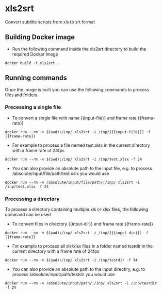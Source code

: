 # xls2srt
Convert subtitle scripts from xls to srt format

## Building Docker image

* Run the following command inside the xls2srt directory to build the required Docker image

```
docker build -t xls2srt .
```

## Running commands
Once the image is built you can use the following commands to process files and folders

### Precessing a single file

* To convert a single file with name {{input-file}} and frame rate {{frame-rate}}

```
docker run --rm -v $(pwd):/inp/ xls2srt -i /inp/[{{input-file}}] -f {{frame-rate}}
```

* For example to process a file named test.xlsx in the current directory with a frame rate of 24fps

```
docker run --rm -v $(pwd):/inp/ xls2srt -i /inp/test.xlsx -f 24
```

* You can also provide an absolute path to the input file, e.g. to process /absolute/input/file/path/test.xslx you would use

```
docker run --rm -v /absolute/input/file/path/:/inp/ xls2srt -i /inp/test.xlsx -f 24
```

### Precessing a directory

To process a directory containing multiple xls or xlsx files, the following command can be used

* To convert files in directory {{input-dir}} and frame rate {{frame-rate}}

```
docker run --rm -v $(pwd):/inp/ xls2srt -i /inp/[{{input-dir}}] -f {{frame-rate}}
```

* For example to process all xls/xlsx files in a folder named testdir in the current directory with a frame rate of 24fps

```
docker run --rm -v $(pwd):/inp/ xls2srt -i /inp/testdir -f 24
```

* You can also provide an absolute path to the input directiry, e.g. to process /absolute/input/path/testdir you would use

```
docker run --rm -v /absolute/input/path/:/inp/ xls2srt -i /inp/testdir -f 24
```

